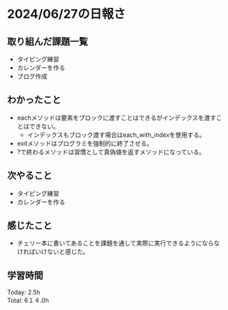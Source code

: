 # 2024/06/27の日報さ
## 取り組んだ課題一覧
* タイピング練習
*  カレンダーを作る
*  ブログ作成
## わかったこと
* eachメソッドは要素をブロックに渡すことはできるがインデックスを渡すことはできない。
  *  インデックスもブロック渡す場合はeach_with_indexを使用する。
* exitメソッドはプログラミを強制的に終了させる。
* ?で終わるメソッドは習慣として真偽値を返すメソッドになっている。  
## 次やること
* タイピング練習
* カレンダーを作る
## 感じたこと
* チェリー本に書いてあることを課題を通して実際に実行できるようにならなければいけないと感じた。
## 学習時間
Today: 2.5h<br>
Total: 6１４.0h
